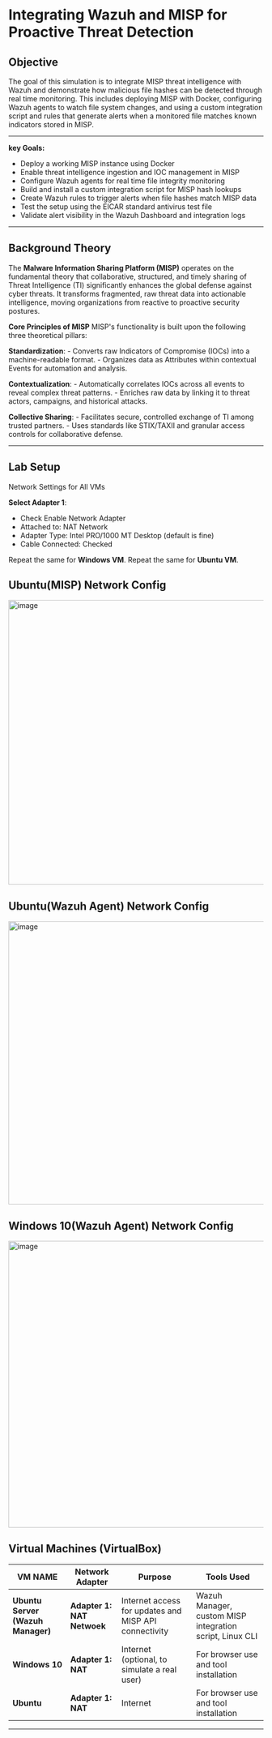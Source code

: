 # Integrating Wazuh and MISP for Proactive Threat Detection

## Objective
The goal of this simulation is to integrate MISP threat intelligence with Wazuh and demonstrate how malicious file hashes can be detected through real time monitoring. This includes deploying MISP with Docker, configuring Wazuh agents to watch file system changes, and using a custom integration script and rules that generate alerts when a monitored file matches known indicators stored in MISP.

---

**key Goals:**

  - Deploy a working MISP instance using Docker
  - Enable threat intelligence ingestion and IOC management in MISP
  - Configure Wazuh agents for real time file integrity monitoring
  - Build and install a custom integration script for MISP hash lookups
  - Create Wazuh rules to trigger alerts when file hashes match MISP data
  - Test the setup using the EICAR standard antivirus test file
  - Validate alert visibility in the Wazuh Dashboard and integration logs

---
	
## Background Theory
The **Malware Information Sharing Platform (MISP)** operates on the fundamental theory that collaborative, structured, and timely sharing of Threat Intelligence (TI) significantly enhances the global defense against cyber threats. It transforms fragmented, raw threat data into actionable intelligence, moving organizations from reactive to proactive security postures.

**Core Principles of MISP**
MISP's functionality is built upon the following three theoretical pillars:

**Standardization**:
	- Converts raw Indicators of Compromise (IOCs) into a machine-readable format.
	- Organizes data as Attributes within contextual Events for automation and analysis.

**Contextualization**:
	- Automatically correlates IOCs across all events to reveal complex threat patterns.
	- Enriches raw data by linking it to threat actors, campaigns, and historical attacks.

**Collective Sharing**:
	- Facilitates secure, controlled exchange of TI among trusted partners.
	- Uses standards like STIX/TAXII and granular access controls for collaborative defense.

---

## Lab Setup
Network Settings for All VMs

**Select Adapter 1**:

  - Check Enable Network Adapter
  - Attached to: NAT Network
  - Adapter Type: Intel PRO/1000 MT Desktop (default is fine)
  - Cable Connected: Checked

Repeat the same for **Windows VM**.
Repeat the same for **Ubuntu VM**.

## Ubuntu(MISP) Network Config
<img width="720" height="562" alt="image" src="https://github.com/user-attachments/assets/f55334b7-e52b-461f-ab13-0cd19c29fa7e" />

## Ubuntu(Wazuh Agent) Network Config
<img width="716" height="559" alt="image" src="https://github.com/user-attachments/assets/e2fa2c85-9658-47c1-98f8-e0e8fb3802a2" />

## Windows 10(Wazuh Agent) Network Config
<img width="714" height="566" alt="image" src="https://github.com/user-attachments/assets/ef3bdc2d-7eb5-4824-bf4b-cb103e6cff07" />


## Virtual Machines (VirtualBox)
| **VM NAME**  | **Network Adapter** | **Purpose** | **Tools Used** |
|---------------|-------------|---------------|---------------|
| **Ubuntu Server (Wazuh Manager)**    | **Adapter 1: NAT Netwoek**  | Internet access for updates and MISP API connectivity  | Wazuh Manager, custom MISP integration script, Linux CLI |                
| **Windows 10**    | **Adapter 1: NAT**   | Internet (optional, to simulate a real user) | For browser use and tool installation |               
| **Ubuntu**        | **Adapter 1: NAT**   | Internet  | For browser use and tool installation |
            


---


	
